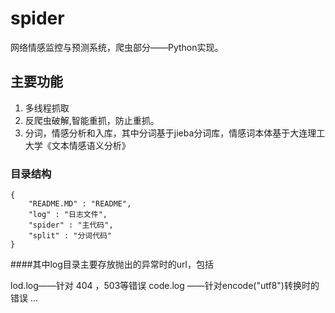 # spider
网络情感监控与预测系统，爬虫部分——Python实现。

## 主要功能
1. 多线程抓取
2. 反爬虫破解,智能重抓，防止重抓。
3. 分词，情感分析和入库，其中分词基于jieba分词库，情感词本体基于大连理工大学《文本情感语义分析》

### 目录结构
```
{
	"README.MD" : "README",
	"log" : "日志文件",
	"spider" : "主代码",
	"split" : "分词代码"
}
```
####其中log目录主要存放抛出的异常时的url，包括

lod.log——针对 404 ，503等错误
code.log ——针对encode("utf8")转换时的错误
...